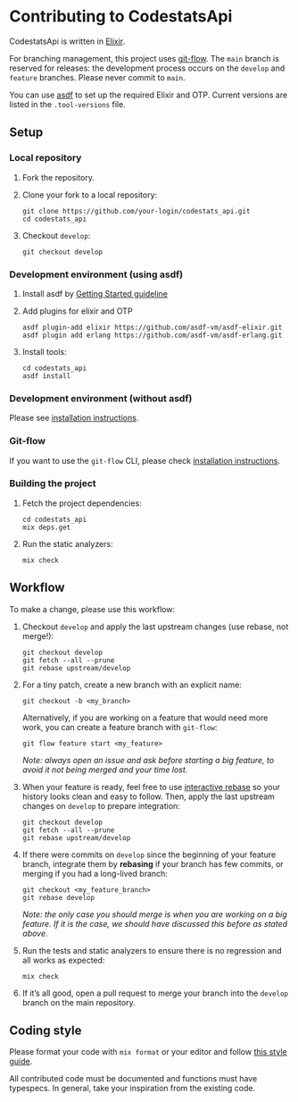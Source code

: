 # Contributing to CodestatsApi

CodestatsApi is written in [Elixir](https://elixir-lang.org/).

For branching management, this project uses [git-flow](https://github.com/petervanderdoes/gitflow-avh). The `main` branch is reserved for releases: the development process occurs on the `develop` and `feature` branches. Please never commit to `main`.

You can use [asdf](https://asdf-vm.com/) to set up the required Elixir and OTP. Current versions are listed in the `.tool-versions` file.

## Setup

### Local repository

1. Fork the repository.
2. Clone your fork to a local repository:

    ```shell
    git clone https://github.com/your-login/codestats_api.git
    cd codestats_api
    ```

3. Checkout `develop`:

    ```shell
    git checkout develop
    ```

### Development environment (using asdf)

1. Install asdf by [Getting Started guideline](https://asdf-vm.com/guide/getting-started.html)
2. Add plugins for elixir and OTP

    ```shell
    asdf plugin-add elixir https://github.com/asdf-vm/asdf-elixir.git
    asdf plugin add erlang https://github.com/asdf-vm/asdf-erlang.git
    ```

3. Install tools:

    ```shell
    cd codestats_api
    asdf install
    ```

### Development environment (without asdf)

Please see [installation instructions](https://elixir-lang.org/install.html).

### Git-flow

If you want to use the `git-flow` CLI, please check [installation instructions](https://github.com/petervanderdoes/gitflow-avh/wiki/Installation).

### Building the project

1. Fetch the project dependencies:

    ```shell
    cd codestats_api
    mix deps.get
    ```

2. Run the static analyzers:

    ```shell
    mix check
    ```

## Workflow

To make a change, please use this workflow:

1. Checkout `develop` and apply the last upstream changes (use rebase, not merge!):

    ```shell
    git checkout develop
    git fetch --all --prune
    git rebase upstream/develop
    ```

2. For a tiny patch, create a new branch with an explicit name:

    ```shell
    git checkout -b <my_branch>
    ```

    Alternatively, if you are working on a feature that would need more work, you can create a feature branch with `git-flow`:

    ```shell
    git flow feature start <my_feature>
    ```

    *Note: always open an issue and ask before starting a big feature, to avoid it not being merged and your time lost.*

3. When your feature is ready, feel free to use [interactive rebase](https://help.github.com/articles/about-git-rebase/) so your history looks clean and easy to follow. Then, apply the last upstream changes on `develop` to prepare integration:

    ```shell
    git checkout develop
    git fetch --all --prune
    git rebase upstream/develop
    ```

4. If there were commits on `develop` since the beginning of your feature branch, integrate them by **rebasing** if your branch has few commits, or merging if you had a long-lived branch:

    ```shell
    git checkout <my_feature_branch>
    git rebase develop
    ```

    *Note: the only case you should merge is when you are working on a big feature. If it is the case, we should have discussed this before as stated above.*

5. Run the tests and static analyzers to ensure there is no regression and all works as expected:

    ```shell
    mix check
    ```

6. If it’s all good, open a pull request to merge your branch into the `develop` branch on the main repository.

## Coding style

Please format your code with `mix format` or your editor and follow
[this style guide](https://github.com/christopheradams/elixir_style_guide).

All contributed code must be documented and functions must have typespecs. In general, take your inspiration from the existing code.
